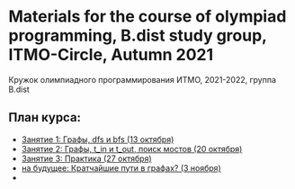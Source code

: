 # Materials for the course of olympiad programming, B.dist study group, ITMO-Circle, Autumn 2021

Кружок олимпиадного программирования ИТМО, 2021-2022, группа B.dist

## План курса:

+ [Занятие 1: Графы, dfs и bfs (13 октября)](https://github.com/grifguitar/itmo-circle-B.dist/tree/main/lecture1_graphs_dfs)
+ [Занятие 2: Графы, t_in и t_out, поиск мостов (20 октября)](https://github.com/grifguitar/itmo-circle-B.dist/tree/main/lecture2_graphs_bridges)
+ [Занятие 3: Практика (27 октября)](https://github.com/grifguitar/itmo-circle-B.dist)
+ [на будущее: Кратчайшие пути в графах? (3 ноября)](https://github.com/grifguitar/itmo-circle-B.dist)
+ 
